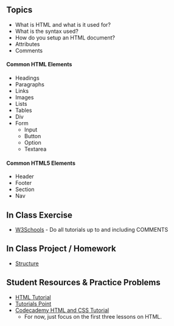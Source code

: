 ## Topics
- What is HTML and what is it used for?
- What is the syntax used?
- How do you setup an HTML document?
- Attributes
- Comments

#### Common HTML Elements
- Headings
- Paragraphs
- Links
- Images
- Lists
- Tables
- Div
- Form
  - Input
  - Button
  - Option
  - Textarea

#### Common HTML5 Elements
- Header
- Footer
- Section
- Nav

## In Class Exercise
- [W3Schools](https://www.w3schools.com/html/default.asp) - Do all tutorials up to and including COMMENTS

## In Class Project / Homework
 - [Structure](https://github.com/WeCanCodeIT/WCCI-Spring2017-CLE/tree/master/Week4/Assignments/Structure)

## Student Resources & Practice Problems
- [HTML Tutorial](https://tutorialehtml.com/en/html-tutorial-complete-html-guide/)
- [Tutorials Point](https://www.tutorialspoint.com/html/html_pdf_version.htm) 
- [Codecademy HTML and CSS Tutorial](https://www.codecademy.com/learn/web) 
  - For now, just focus on the first three lessons on HTML.
